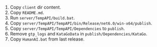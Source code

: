 1. Copy `client` dir content.
2. Copy `README.md`.
3. Run `server/TempAPI/build.bat`.
4. Copy `server/TempAPI/TempAPI/bin/Release/net6.0/win-x64/publish`.
5. Copy `server/TempAPI/TempAPI/Dependencies` to `publish`.
6. Remove `gtp_logs` and `KataGoData` in `publish/Dependencies/KataGo`.
7. Copy `HumanAI.bat` from last release.